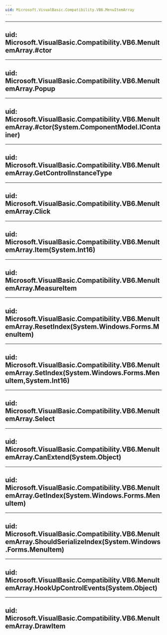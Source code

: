 ```yaml
---
uid: Microsoft.VisualBasic.Compatibility.VB6.MenuItemArray
---
```


---
uid: Microsoft.VisualBasic.Compatibility.VB6.MenuItemArray.#ctor
---

---
uid: Microsoft.VisualBasic.Compatibility.VB6.MenuItemArray.Popup
---

---
uid: Microsoft.VisualBasic.Compatibility.VB6.MenuItemArray.#ctor(System.ComponentModel.IContainer)
---

---
uid: Microsoft.VisualBasic.Compatibility.VB6.MenuItemArray.GetControlInstanceType
---

---
uid: Microsoft.VisualBasic.Compatibility.VB6.MenuItemArray.Click
---

---
uid: Microsoft.VisualBasic.Compatibility.VB6.MenuItemArray.Item(System.Int16)
---

---
uid: Microsoft.VisualBasic.Compatibility.VB6.MenuItemArray.MeasureItem
---

---
uid: Microsoft.VisualBasic.Compatibility.VB6.MenuItemArray.ResetIndex(System.Windows.Forms.MenuItem)
---

---
uid: Microsoft.VisualBasic.Compatibility.VB6.MenuItemArray.SetIndex(System.Windows.Forms.MenuItem,System.Int16)
---

---
uid: Microsoft.VisualBasic.Compatibility.VB6.MenuItemArray.Select
---

---
uid: Microsoft.VisualBasic.Compatibility.VB6.MenuItemArray.CanExtend(System.Object)
---

---
uid: Microsoft.VisualBasic.Compatibility.VB6.MenuItemArray.GetIndex(System.Windows.Forms.MenuItem)
---

---
uid: Microsoft.VisualBasic.Compatibility.VB6.MenuItemArray.ShouldSerializeIndex(System.Windows.Forms.MenuItem)
---

---
uid: Microsoft.VisualBasic.Compatibility.VB6.MenuItemArray.HookUpControlEvents(System.Object)
---

---
uid: Microsoft.VisualBasic.Compatibility.VB6.MenuItemArray.DrawItem
---

